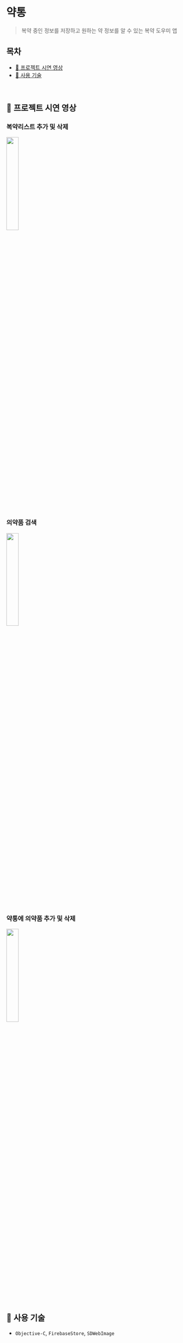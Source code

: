 # 약통
> 복약 중인 정보를 저장하고 원하는 약 정보를 알 수 있는 복약 도우미 앱

## 목차
- [📱 프로젝트 시연 영상](#-프로젝트-시연-영상)
- [🔨 사용 기술](#-사용-기술)
<br>

## 📱 프로젝트 시연 영상
### 복약리스트 추가 및 삭제
<img width="25%" src="https://github.com/gggno/SoftToDo/assets/96887941/5bb0cde1-aaa5-4044-ad09-e020dc9859e1"/>

### 의약품 검색
<img width="25%" src="https://github.com/gggno/SoftToDo/assets/96887941/707bc4eb-e249-4a60-8467-0c0ce5641359"/>

### 약통에 의약품 추가 및 삭제
<img width="25%" src="https://github.com/gggno/SoftToDo/assets/96887941/ae569353-4af8-451b-b41a-c07d706c2104"/>


## 🔨 사용 기술
- `Objective-C`, `FirebaseStore`, `SDWebImage`
